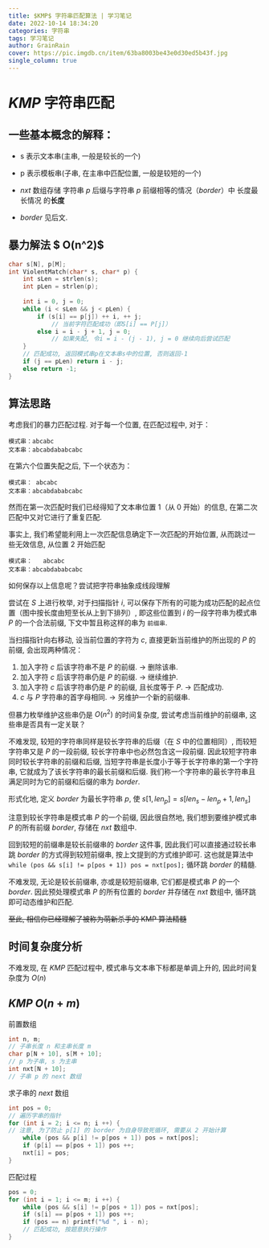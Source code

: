 ```yaml
---
title: $KMP$ 字符串匹配算法 | 学习笔记
date: 2022-10-14 18:34:20
categories: 字符串
tags: 学习笔记
author: GrainRain
cover: https://pic.imgdb.cn/item/63ba8003be43e0d30ed5b43f.jpg
single_column: true
---
```



# $KMP$ 字符串匹配

## 一些基本概念的解释：

- s 表示文本串(主串, 一般是较长的一个)

- p 表示模板串(子串, 在主串中匹配位置, 一般是较短的一个)

- $nxt$ 数组存储 字符串 $p$ 后缀与字符串 $p$ 前缀相等的情况（$border$）中 长度最长情况 的**长度**

- $border$ 见后文.

## 暴力解法 $ O(n^2)$

```cpp
char s[N], p[M];
int ViolentMatch(char* s, char* p) {
	int sLen = strlen(s);
	int pLen = strlen(p);
 
	int i = 0, j = 0;
	while (i < sLen && j < pLen) {
		if (s[i] == p[j]) ++ i, ++ j;
			// 当前字符匹配成功（即S[i] == P[j]）
		else i = i - j + 1, j = 0;
			// 如果失配, 令i = i - (j - 1), j = 0 继续向后尝试匹配
	}
	// 匹配成功, 返回模式串p在文本串s中的位置, 否则返回-1
	if (j == pLen) return i - j;
	else return -1;
}
```

## 算法思路

考虑我们的暴力匹配过程. 对于每一个位置, 在匹配过程中, 对于：

```
模式串：abcabc
文本串：abcabdababcabc
```

在第六个位置失配之后, 下一个状态为：

```
模式串： abcabc
文本串：abcabdababcabc
```

然而在第一次匹配时我们已经得知了文本串位置 $1$（从 $0$ 开始）的信息, 在第二次匹配中又对它进行了重复匹配.

事实上, 我们希望能利用上一次匹配信息确定下一次匹配的开始位置, 从而跳过一些无效信息, 从位置 $2$ 开始匹配
```
模式串：   abcabc
文本串：abcabdababcabc
```

如何保存以上信息呢？尝试把字符串抽象成线段理解

尝试在 $S$ 上进行枚举, 对于扫描指针 $i$, 可以保存下所有的可能为成功匹配的起点位置（图中按长度由短至长从上到下排列）, 即这些位置到 $i$ 的一段字符串为模式串 $P$ 的一个合法前缀, 下文中暂且称这样的串为 `前缀串`. 

当扫描指针向右移动, 设当前位置的字符为 $c$, 直接更新当前维护的所出现的 $P$ 的前缀, 会出现两种情况：

1. 加入字符 $c$ 后该字符串不是 $P$ 的前缀. -> 删除该串.
2. 加入字符 $c$ 后该字符串仍是 $P$ 的前缀. -> 继续维护.
3. 加入字符 $c$ 后该字符串仍是 $P$ 的前缀, 且长度等于 $P$. -> 匹配成功.
4. $c$ 与 $P$ 字符串的首字母相同. -> 另维护一个新的前缀串.

但暴力枚举维护这些串仍是 $O(n^2)$ 的时间复杂度, 尝试考虑当前维护的前缀串, 这些串是否具有一定关联？

不难发现, 较短的字符串同样是较长字符串的后缀（在 $S$ 中的位置相同）, 而较短字符串又是 $P$ 的一段前缀, 较长字符串中也必然包含这一段前缀. 因此较短字符串同时较长字符串的前缀和后缀, 当短字符串是长度小于等于长字符串的第一个字符串, 它就成为了该长字符串的最长前缀和后缀. 我们称一个字符串的最长字符串且满足同时为它的前缀和后缀的串为 $border$.

形式化地, 定义 $border$ 为最长字符串 $p$, 使 $s[1, len_p] = s[len_s - len_p + 1, len_s]$

注意到较长字符串是模式串 $P$ 的一个前缀, 因此很自然地, 我们想到要维护模式串 $P$ 的所有前缀 $border$, 存储在 $nxt$ 数组中.

回到较短的前缀串是较长前缀串的 $border$ 这件事, 因此我们可以直接通过较长串跳 $border$ 的方式得到较短前缀串, 按上文提到的方式维护即可. 这也就是算法中 `while (pos && s[i] != p[pos + 1]) pos = nxt[pos];` 循环跳 $border$ 的精髓.

不难发现, 无论是较长前缀串, 亦或是较短前缀串, 它们都是模式串 $P$ 的一个 $border$. 因此预处理模式串 $P$ 的所有位置的 $border$ 并存储在 $nxt$ 数组中, 循环跳即可动态维护和匹配.

~~至此, 相信你已经理解了被称为萌新杀手的 KMP 算法精髓~~

## 时间复杂度分析

不难发现, 在 $KMP$ 匹配过程中, 模式串与文本串下标都是单调上升的, 因此时间复杂度为 $O(n)$

## $KMP$ $O(n + m)$

前置数组

```cpp
int n, m;
// 子串长度 n 和主串长度 m  
char p[N + 10], s[M + 10];
// p 为子串, s 为主串 
int nxt[N + 10];
// 子串 p 的 next 数组 
```

求子串的 $next$ 数组 

```cpp
int pos = 0;
// 遍历字串的指针
for (int i = 2; i <= n; i ++) {
// 注意, 为了防止 p[1] 的 border 为自身导致死循环, 需要从 2 开始计算
	while (pos && p[i] != p[pos + 1]) pos = nxt[pos];
	if (p[i] == p[pos + 1]) pos ++;
	nxt[i] = pos;
}
```

匹配过程

```cpp
pos = 0;
for (int i = 1; i <= m; i ++) {
	while (pos && s[i] != p[pos + 1]) pos = nxt[pos];
	if (s[i] == p[pos + 1]) pos ++;
	if (pos == n) printf("%d ", i - n);
	// 匹配成功, 按题意执行操作 
}
```
